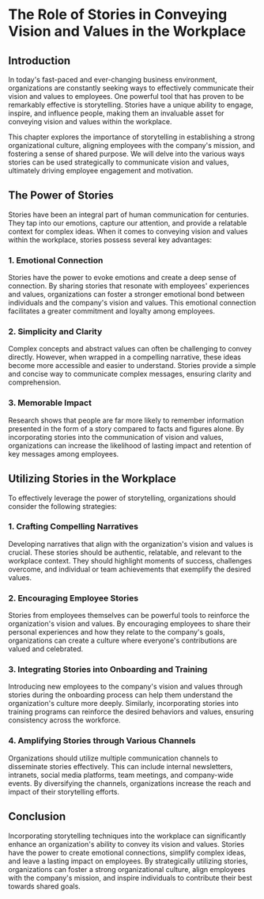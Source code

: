 # The Role of Stories in Conveying Vision and Values in the Workplace

## Introduction

In today's fast-paced and ever-changing business environment, organizations are constantly seeking ways to effectively communicate their vision and values to employees. One powerful tool that has proven to be remarkably effective is storytelling. Stories have a unique ability to engage, inspire, and influence people, making them an invaluable asset for conveying vision and values within the workplace.

This chapter explores the importance of storytelling in establishing a strong organizational culture, aligning employees with the company's mission, and fostering a sense of shared purpose. We will delve into the various ways stories can be used strategically to communicate vision and values, ultimately driving employee engagement and motivation.

## The Power of Stories

Stories have been an integral part of human communication for centuries. They tap into our emotions, capture our attention, and provide a relatable context for complex ideas. When it comes to conveying vision and values within the workplace, stories possess several key advantages:

### 1\. Emotional Connection

Stories have the power to evoke emotions and create a deep sense of connection. By sharing stories that resonate with employees' experiences and values, organizations can foster a stronger emotional bond between individuals and the company's vision and values. This emotional connection facilitates a greater commitment and loyalty among employees.

### 2\. Simplicity and Clarity

Complex concepts and abstract values can often be challenging to convey directly. However, when wrapped in a compelling narrative, these ideas become more accessible and easier to understand. Stories provide a simple and concise way to communicate complex messages, ensuring clarity and comprehension.

### 3\. Memorable Impact

Research shows that people are far more likely to remember information presented in the form of a story compared to facts and figures alone. By incorporating stories into the communication of vision and values, organizations can increase the likelihood of lasting impact and retention of key messages among employees.

## Utilizing Stories in the Workplace

To effectively leverage the power of storytelling, organizations should consider the following strategies:

### 1\. Crafting Compelling Narratives

Developing narratives that align with the organization's vision and values is crucial. These stories should be authentic, relatable, and relevant to the workplace context. They should highlight moments of success, challenges overcome, and individual or team achievements that exemplify the desired values.

### 2\. Encouraging Employee Stories

Stories from employees themselves can be powerful tools to reinforce the organization's vision and values. By encouraging employees to share their personal experiences and how they relate to the company's goals, organizations can create a culture where everyone's contributions are valued and celebrated.

### 3\. Integrating Stories into Onboarding and Training

Introducing new employees to the company's vision and values through stories during the onboarding process can help them understand the organization's culture more deeply. Similarly, incorporating stories into training programs can reinforce the desired behaviors and values, ensuring consistency across the workforce.

### 4\. Amplifying Stories through Various Channels

Organizations should utilize multiple communication channels to disseminate stories effectively. This can include internal newsletters, intranets, social media platforms, team meetings, and company-wide events. By diversifying the channels, organizations increase the reach and impact of their storytelling efforts.

## Conclusion

Incorporating storytelling techniques into the workplace can significantly enhance an organization's ability to convey its vision and values. Stories have the power to create emotional connections, simplify complex ideas, and leave a lasting impact on employees. By strategically utilizing stories, organizations can foster a strong organizational culture, align employees with the company's mission, and inspire individuals to contribute their best towards shared goals.
